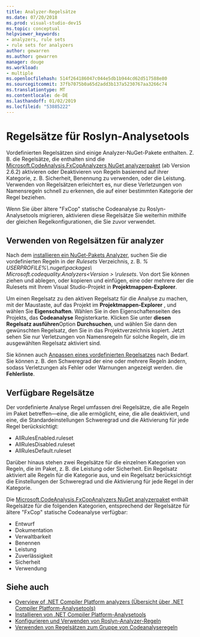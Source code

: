 ```yaml
---
title: Analyzer-Regelsätze
ms.date: 07/20/2018
ms.prod: visual-studio-dev15
ms.topic: conceptual
helpviewer_keywords:
- analyzers, rule sets
- rule sets for analyzers
author: gewarren
ms.author: gewarren
manager: douge
ms.workload:
- multiple
ms.openlocfilehash: 514f264186047c044e5db1b944cd62d517588e80
ms.sourcegitcommit: 37fb7075b0a65d2add3b137a5230767aa3266c74
ms.translationtype: MT
ms.contentlocale: de-DE
ms.lasthandoff: 01/02/2019
ms.locfileid: "53885222"
---
```

# <a name="rule-sets-for-roslyn-analyzers"></a>Regelsätze für Roslyn-Analysetools

Vordefinierten Regelsätzen sind einige Analyzer-NuGet-Pakete enthalten. Z. B. die Regelsätze, die enthalten sind die [Microsoft.CodeAnalysis.FxCopAnalyzers NuGet analyzerpaket](https://www.nuget.org/packages/Microsoft.CodeAnalysis.FxCopAnalyzers/) (ab Version 2.6.2) aktivieren oder Deaktivieren von Regeln basierend auf ihrer Kategorie, z. B. Sicherheit, Benennung zu verwenden, oder die Leistung. Verwenden von Regelsätzen erleichtert es, nur diese Verletzungen von Namensregeln schnell zu erkennen, die auf einer bestimmten Kategorie der Regel beziehen.

Wenn Sie über ältere "FxCop" statische Codeanalyse zu Roslyn-Analysetools migrieren, aktivieren diese Regelsätze Sie weiterhin mithilfe der gleichen Regelkonfigurationen, die Sie zuvor verwendet.

## <a name="use-analyzer-rule-sets"></a>Verwenden von Regelsätzen für analyzer

Nach dem [installieren ein NuGet-Pakets Analyzer](install-roslyn-analyzers.md), suchen Sie die vordefinierten Regeln in der *Rulesets* Verzeichnis, z. B. *% USERPROFILE%\\.nuget\packages\ Microsoft.codequality.Analyzers\<Version > \rulesets*. Von dort Sie können ziehen und ablegen, oder kopieren und einfügen, eine oder mehrere der die Rulesets mit Ihrem Visual Studio-Projekt in **Projektmappen-Explorer**.

Um einen Regelsatz zu den aktiven Regelsatz für die Analyse zu machen, mit der Maustaste, auf das Projekt im **Projektmappen-Explorer** , und wählen Sie **Eigenschaften**. Wählen Sie in den Eigenschaftenseiten des Projekts, das **Codeanalyse** Registerkarte. Klicken Sie unter **diesen Regelsatz ausführen**Option **Durchsuchen**, und wählen Sie dann den gewünschten Regelsatz, den Sie in das Projektverzeichnis kopiert. Jetzt sehen Sie nur Verletzungen von Namensregeln für solche Regeln, die im ausgewählten Regelsatz aktiviert sind.

Sie können auch [Anpassen eines vordefinierten Regelsatzes](how-to-create-a-custom-rule-set.md#create-a-custom-rule-set) nach Bedarf. Sie können z. B. den Schweregrad der eine oder mehrere Regeln ändern, sodass Verletzungen als Fehler oder Warnungen angezeigt werden. die **Fehlerliste**.

## <a name="available-rule-sets"></a>Verfügbare Regelsätze

Der vordefinierte Analyse Regel umfassen drei Regelsätze, die alle Regeln im Paket betreffen&mdash;eine, die alle ermöglicht, eine, die alle deaktiviert, und eine, die Standardeinstellungen Schweregrad und die Aktivierung für jede Regel berücksichtigt:

- AllRulesEnabled.ruleset
- AllRulesDisabled.ruleset
- AllRulesDefault.ruleset

Darüber hinaus stehen zwei Regelsätze für die einzelnen Kategorien von Regeln, die im Paket, z. B. die Leistung oder Sicherheit. Ein Regelsatz aktiviert alle Regeln für die Kategorie aus, und ein Regelsatz berücksichtigt die Einstellungen der Schweregrad und die Aktivierung für jede Regel in der Kategorie.

 Die [Microsoft.CodeAnalysis.FxCopAnalyzers NuGet analyzerpaket](https://www.nuget.org/packages/Microsoft.CodeAnalysis.FxCopAnalyzers/) enthält Regelsätze für die folgenden Kategorien, entsprechend der Regelsätze für ältere "FxCop" statische Codeanalyse verfügbar:

- Entwurf
- Dokumentation
- Verwaltbarkeit
- Benennen
- Leistung
- Zuverlässigkeit
- Sicherheit
- Verwendung

## <a name="see-also"></a>Siehe auch

- [Overview of .NET Compiler Platform analyzers (Übersicht über .NET Compiler Platform-Analysetools)](roslyn-analyzers-overview.md)
- [Installieren von .NET Compiler Platform-Analysetools](install-roslyn-analyzers.md)
- [Konfigurieren und Verwenden von Roslyn-Analyzer-Regeln](use-roslyn-analyzers.md)
- [Verwenden von Regelsätzen zum Gruppe von Codeanalyseregeln](using-rule-sets-to-group-code-analysis-rules.md)